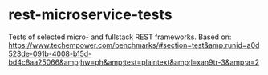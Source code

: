 # rest-microservice-tests
Tests of selected micro- and fullstack REST frameworks. Based on: https://www.techempower.com/benchmarks/#section=test&amp;runid=a0d523de-091b-4008-b15d-bd4c8aa25066&amp;hw=ph&amp;test=plaintext&amp;l=xan9tr-3&amp;a=2
